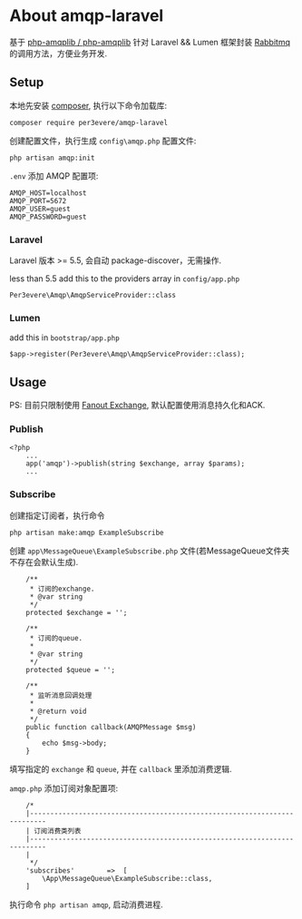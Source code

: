 # About amqp-laravel #

基于 [php-amqplib /
php-amqplib](https://github.com/php-amqplib/php-amqplib) 针对 Laravel && Lumen
框架封装 [Rabbitmq](https://www.rabbitmq.com) 的调用方法，方便业务开发.

## Setup

本地先安装 [composer](https://getcomposer.org), 执行以下命令加载库:
```
composer require per3evere/amqp-laravel
```

创建配置文件，执行生成 `config\amqp.php` 配置文件:
```
php artisan amqp:init
```

`.env` 添加 AMQP 配置项:
```
AMQP_HOST=localhost
AMQP_PORT=5672
AMQP_USER=guest
AMQP_PASSWORD=guest
```

### Laravel
Laravel 版本 >= 5.5, 会自动 package-discover，无需操作.

less than 5.5 add this to the providers array in `config/app.php`
```
Per3evere\Amqp\AmqpServiceProvider::class
```

### Lumen
add this in `bootstrap/app.php`
```
$app->register(Per3evere\Amqp\AmqpServiceProvider::class);
```

## Usage
PS: 目前只限制使用 [Fanout Exchange](https://www.rabbitmq.com/tutorials/tutorial-three-php.html), 默认配置使用消息持久化和ACK.


### Publish
```
<?php
    ...
    app('amqp')->publish(string $exchange, array $params);
    ...
```

### Subscribe
创建指定订阅者，执行命令
```
php artisan make:amqp ExampleSubscribe
```
创建 `app\MessageQueue\ExampleSubscribe.php`
文件(若MessageQueue文件夹不存在会默认生成).
```
    /**
     * 订阅的exchange.
     * @var string
     */
    protected $exchange = '';

    /**
     * 订阅的queue.
     *
     * @var string
     */
    protected $queue = '';

    /**
     * 监听消息回调处理
     *
     * @return void
     */
    public function callback(AMQPMessage $msg)
    {
        echo $msg->body;
    }
```
填写指定的 `exchange` 和 `queue`, 并在 `callback` 里添加消费逻辑.

`amqp.php` 添加订阅对象配置项:
```
    /*
    |--------------------------------------------------------------------------
    | 订阅消费类列表
    |--------------------------------------------------------------------------
    |
     */
    'subscribes'        =>  [
        \App\MessageQueue\ExampleSubscribe::class,
    ]
```

执行命令 `php artisan amqp`, 启动消费进程.
